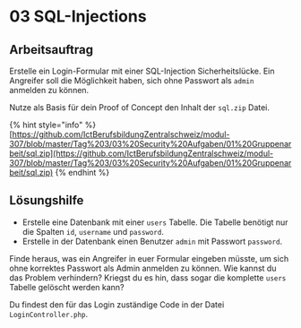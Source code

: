 # 03 SQL-Injections

## Arbeitsauftrag

Erstelle ein Login-Formular mit einer SQL-Injection Sicherheitslücke. Ein Angreifer soll die Möglichkeit haben, sich ohne Passwort als `admin` anmelden zu können.

Nutze als Basis für dein Proof of Concept den Inhalt der `sql.zip` Datei.

{% hint style="info" %}
[https://github.com/IctBerufsbildungZentralschweiz/modul-307/blob/master/Tag%203/03%20Security%20Aufgaben/01%20Gruppenarbeit/sql.zip](https://github.com/IctBerufsbildungZentralschweiz/modul-307/blob/master/Tag%203/03%20Security%20Aufgaben/01%20Gruppenarbeit/sql.zip)
{% endhint %}

## Lösungshilfe

* Erstelle eine Datenbank mit einer `users` Tabelle. Die Tabelle benötigt nur die Spalten `id`, `username` und `password`.
* Erstelle in der Datenbank einen Benutzer `admin` mit Passwort `password`.

Finde heraus, was ein Angreifer in euer Formular eingeben müsste, um sich ohne korrektes Passwort als Admin anmelden zu können. Wie kannst du das Problem verhindern? Kriegst du es hin, dass sogar die komplette `users` Tabelle gelöscht werden kann?

Du findest den für das Login zuständige Code in der Datei `LoginController.php`.

